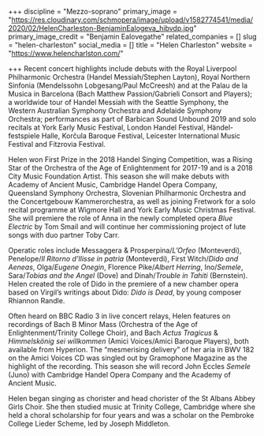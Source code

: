 +++
discipline = "Mezzo-soprano"
primary_image = "https://res.cloudinary.com/schmopera/image/upload/v1582774541/media/2020/02/HelenCharleston-BenjaminEalogeva_hibvdp.jpg"
primary_image_credit = "Benjamin Ealovegathe"
related_companies = []
slug = "helen-charleston"
social_media = []
title = "Helen Charleston"
website = "https://www.helencharlston.com/"

+++
Recent concert highlights include debuts with the Royal Liverpool Philharmonic Orchestra (Handel Messiah/Stephen Layton), Royal Northern Sinfonia (Mendelssohn Lobgesang/Paul McCreesh) and at the Palau de la Musica in Barcelona (Bach Matthew Passion/Gabrieli Consort and Players); a worldwide tour of Handel Messiah with the Seattle Symphony, the Western Australian Symphony Orchestra and Adelaide Symphony Orchestra; performances as part of Barbican Sound Unbound 2019 and solo recitals at York Early Music Festival, London Handel Festival, Händel-festspiele Halle, Korčula Baroque Festival, Leicester International Music Festival and Fitzrovia Festival.

Helen won First Prize in the 2018 Handel Singing Competition, was a Rising Star of the Orchestra of the Age of Enlightenment for 2017-19 and is a 2018 City Music Foundation Artist. This season she will make debuts with Academy of Ancient Music, Cambridge Handel Opera Company, Queensland Symphony Orchestra, Slovenian Philharmonic Orchestra and the Concertgebouw Kammerorchestra, as well as joining Fretwork for a solo recital programme at Wigmore Hall and York Early Music Christmas Festival. She will premiere the role of Anna in the newly completed opera _Blue Electric_ by Tom Smail and will continue her commissioning project of lute songs with duo partner Toby Carr.

Operatic roles include Messaggera & Prosperpina/_L’Orfeo_ (Monteverdi), Penelope/_Il Ritorno d’Ilisse in patria_ (Monteverdi), First Witch/_Dido and Aeneas_, Olga/_Eugene Onegin_, Florence Pike/_Albert Herring_, Ino/_Semele_, Sara/_Tobias and the Angel_ (Dove) and Dinah/_Trouble in Tahiti_ (Bernstein). Helen created the role of Dido in the premiere of a new chamber opera based on Virgil’s writings about Dido: _Dido is Dead_, by young composer Rhiannon Randle.

Often heard on BBC Radio 3 in live concert relays, Helen features on recordings of Bach B Minor Mass (Orchestra of the Age of Enlightenment/Trinity College Choir), and Bach _Actus Tragicus_ & _Himmelskönig sei willkommen_ (Amici Voices/Amici Baroque Players), both available from Hyperion. The “mesmerising delivery” of her aria in BWV 182 on the Amici Voices CD was singled out by Gramophone Magazine as the highlight of the recording. This season she will record John Eccles _Semele_ (Juno) with Cambridge Handel Opera Company and the Academy of Ancient Music.

Helen began singing as chorister and head chorister of the St Albans Abbey Girls Choir. She then studied music at Trinity College, Cambridge where she held a choral scholarship for four years and was a scholar on the Pembroke College Lieder Scheme, led by Joseph Middleton.